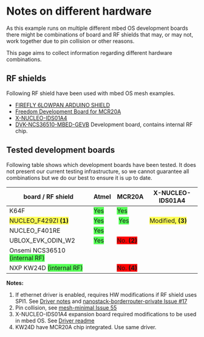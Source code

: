 # Notes on different hardware

As this example runs on multiple different mbed OS development boards there might be combinations of board and RF shields that may, or may not, work together due to pin collision or other reasons.

This page aims to collect information regarding different hardware combinations.

## RF shields

Following RF shield have been used with mbed OS mesh examples.

* [FIREFLY 6LOWPAN ARDUINO SHIELD](https://firefly-iot.com/product/firefly-arduino-shield-2-4ghz/)
* [Freedom Development Board for MCR20A](http://www.nxp.com/products/software-and-tools/hardware-development-tools/freedom-development-boards/freedom-development-board-for-mcr20a-wireless-transceiver:FRDM-CR20A)
* [X-NUCLEO-IDS01A4](http://www.st.com/content/st_com/en/products/ecosystems/stm32-open-development-environment/stm32-nucleo-expansion-boards/stm32-ode-connect-hw/x-nucleo-ids01a4.html)
* [DVK-NCS36510-MBED-GEVB](https://developer.mbed.org/platforms/NCS36510/) Development board, contains internal RF chip.

## Tested development boards

Following table shows which development boards have been tested. It does not present our current testing infrastructure, so we cannot guarantee all combinations but we do our best to ensure it is up to date.

| board / RF shield | Atmel | MCR20A | X-NUCLEO-IDS01A4 |
|-------------------|-------|-----|------------------|
| K64F | <span style='background-color: #5f5;'>Yes</span> | <span style='background-color: #5f5;'>Yes</span> | |
| <span style='background-color: #ff5;'>NUCLEO_F429ZI **(1)**</span> | <span style='background-color: #5f5;'>Yes</span> | <span style='background-color: #5f5;'>Yes</span> | <span style='background-color: #ff5;'>Modified, **(3)**</span> |
| NUCLEO_F401RE | <span style='background-color: #5f5;'>Yes</span> | | |
| UBLOX_EVK_ODIN_W2 | <span style='background-color: #5f5;'>Yes</span> | <span style='background-color: #f00;'>No. **(2)**</span> | |
| Onsemi NCS36510 <span style='background-color: #5f5;'>(internal RF)</span> | | | |
| NXP KW24D <span style='background-color: #5f5;'>(internal RF)</span> | | <span style='background-color: #f00;'>No. **(4)**</span> | |


**Notes:**

1. If ethernet driver is enabled, requires HW modifications if RF shield uses SPI1. See [Driver notes](https://github.com/ARMmbed/sal-nanostack-driver-stm32-eth) and [nanostack-borderrouter-private Issue #17](https://github.com/ARMmbed/nanostack-border-router-private/issues/17)
2. Pin collision, see [mesh-minimal Issue 55](https://github.com/ARMmbed/mbed-os-example-mesh-minimal/issues/55)
3. X-NUCLEO-IDS01A4 expansion board required modifications to be used in mbed OS. See [Driver readme](https://github.com/ARMmbed/stm-spirit1-rf-driver)
4. KW24D have MCR20A chip integrated. Use same driver.

